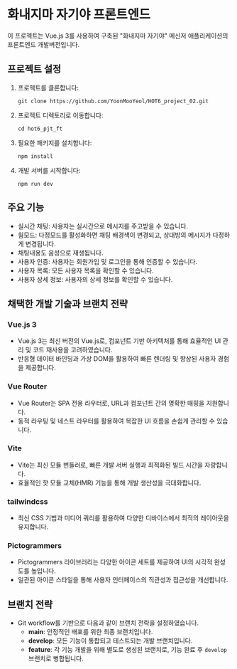 # 화내지마 자기야 프론트엔드

이 프로젝트는 Vue.js 3를 사용하여 구축된 "화내지마 자기야" 메신저 애플리케이션의 프론트엔드 개발버전입니다.

## 프로젝트 설정

1. 프로젝트를 클론합니다:
   ```
   git clone https://github.com/YoonMooYeol/HOT6_project_02.git
   ```
   
2. 프로젝트 디렉토리로 이동합니다:
   ```
   cd hot6_pjt_ft
   ```

3. 필요한 패키지를 설치합니다:
   ```
   npm install
   ```

4. 개발 서버를 시작합니다:
   ```
   npm run dev
   ```

## 주요 기능

- 실시간 채팅: 사용자는 실시간으로 메시지를 주고받을 수 있습니다.
- 웜모드: 다정모드를 활성화하면 채팅 배경색이 변경되고, 상대방의 메시지가 다정하게 변경됩니다. 
- 채팅내용도 음성으로 재생됩니다.
- 사용자 인증: 사용자는 회원가입 및 로그인을 통해 인증할 수 있습니다.
- 사용자 목록: 모든 사용자 목록을 확인할 수 있습니다.
- 사용자 상세 정보: 사용자의 상세 정보를 확인할 수 있습니다.

## 채택한 개발 기술과 브랜치 전략

### Vue.js 3
- Vue.js 3는 최신 버전의 Vue.js로, 컴포넌트 기반 아키텍처를 통해 효율적인 UI 관리 및 코드 재사용을 고려하였습니다.
- 반응형 데이터 바인딩과 가상 DOM을 활용하여 빠른 렌더링 및 향상된 사용자 경험을 제공합니다.

### Vue Router
- Vue Router는 SPA 전용 라우터로, URL과 컴포넌트 간의 명확한 매핑을 지원합니다.
- 동적 라우팅 및 네스트 라우터를 활용하여 복잡한 UI 흐름을 손쉽게 관리할 수 있습니다.

### Vite
- Vite는 최신 모듈 번들러로, 빠른 개발 서버 실행과 최적화된 빌드 시간을 자랑합니다.
- 효율적인 핫 모듈 교체(HMR) 기능을 통해 개발 생산성을 극대화합니다.

### tailwindcss
- 최신 CSS 기법과 미디어 쿼리를 활용하여 다양한 디바이스에서 최적의 레이아웃을 유지합니다.

### Pictogrammers
- Pictogrammers 라이브러리는 다양한 아이콘 세트를 제공하여 UI의 시각적 완성도를 높입니다.
- 일관된 아이콘 스타일을 통해 사용자 인터페이스의 직관성과 접근성을 개선합니다.

## 브랜치 전략

- Git workflow를 기반으로 다음과 같이 브랜치 전략을 설정하였습니다.
    - **main**: 안정적인 배포를 위한 최종 브랜치입니다.
    - **develop**: 모든 기능이 통합되고 테스트되는 개발 브랜치입니다.
    - **feature**: 각 기능 개발을 위해 별도로 생성된 브랜치로, 기능 완료 후 `develop` 브랜치로 병합됩니다.

